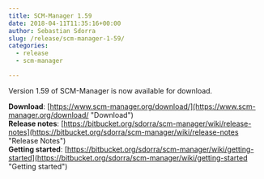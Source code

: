 ```yaml
---
title: SCM-Manager 1.59
date: 2018-04-11T11:35:16+00:00
author: Sebastian Sdorra
slug: /release/scm-manager-1-59/
categories:
  - release
  - scm-manager

---
```

Version 1.59 of SCM-Manager is now available for download.

**Download**: [https://www.scm-manager.org/download/](https://www.scm-manager.org/download/ "Download")  
**Release notes**: [https://bitbucket.org/sdorra/scm-manager/wiki/release-notes](https://bitbucket.org/sdorra/scm-manager/wiki/release-notes "Release Notes")  
**Getting started**: [https://bitbucket.org/sdorra/scm-manager/wiki/getting-started](https://bitbucket.org/sdorra/scm-manager/wiki/getting-started "Getting started")
